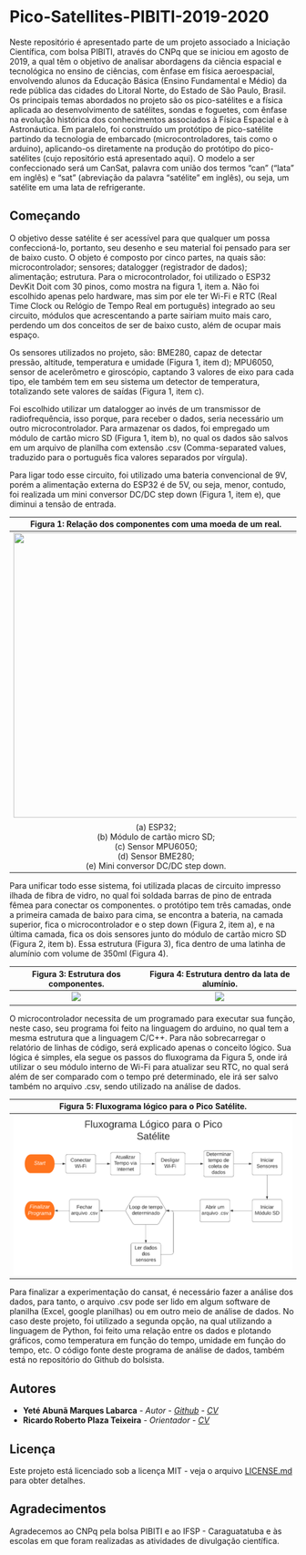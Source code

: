 # Pico-Satellites-PIBITI-2019-2020
Neste repositório é apresentado parte de um projeto associado a Iniciação Científica, com bolsa PIBITI, através do CNPq que se iniciou em agosto de 2019, a qual têm o objetivo de analisar abordagens da ciência espacial e tecnológica no ensino de ciências, com ênfase em física aeroespacial, envolvendo alunos da Educação Básica (Ensino Fundamental e Médio) da rede pública das cidades do Litoral Norte, do Estado de São Paulo, Brasil. Os  principais temas abordados no projeto são os pico-satélites e a física aplicada ao  desenvolvimento de satélites, sondas e foguetes, com ênfase na evolução histórica dos conhecimentos associados à Física Espacial e à Astronáutica. Em paralelo, foi construído um protótipo de pico-satélite partindo da tecnologia de embarcado (microcontroladores, tais como o arduino), aplicando-os diretamente na produção do protótipo do pico-satélites (cujo repositório está apresentado aqui). O modelo a ser confeccionado será um CanSat, palavra com união dos termos “can” (“lata” em inglês) e “sat” (abreviação da palavra “satélite” em inglês), ou seja, um satélite em uma lata de refrigerante.

## Começando

O objetivo desse satélite é ser acessível para que qualquer um possa confeccioná-lo, portanto, seu desenho e seu material foi pensado para ser de baixo custo. O objeto é composto por cinco partes, na quais são: microcontrolador; sensores; datalogger (registrador de dados); alimentação; estrutura.
Para o microcontrolador, foi utilizado o ESP32 DevKit Doit com 30 pinos, como mostra na figura 1, item a. Não foi escolhido apenas pelo hardware, mas sim por ele ter Wi-Fi e RTC (Real Time Clock ou Relógio de Tempo Real em português) integrado ao seu circuito, módulos que acrescentando a parte sairiam muito mais caro, perdendo um dos conceitos de ser de baixo custo, além de ocupar mais espaço.
   
   Os sensores utilizados no projeto, são: BME280, capaz de detectar pressão, altitude, temperatura e umidade (Figura 1, item d); MPU6050, sensor de acelerômetro e giroscópio, captando 3 valores de eixo para cada tipo, ele também tem em seu sistema um detector de temperatura, totalizando sete valores de saídas (Figura 1, item c).
   
   Foi escolhido utilizar um datalogger ao invés de um transmissor de radiofrequência, isso porque, para receber o dados, seria necessário um outro microcontrolador. Para armazenar os dados, foi empregado um módulo de cartão micro SD (Figura 1, item b), no qual os dados são salvos em um arquivo de planilha com extensão .csv (Comma-separated values, traduzido para o português fica valores separados por vírgula).
   
   Para ligar todo esse circuito, foi utilizado uma bateria convencional de 9V, porém a alimentação externa do ESP32 é de 5V, ou seja, menor, contudo, foi realizada um mini conversor DC/DC step down (Figura 1, item e), que diminui a tensão de entrada.


| Figura 1: Relação dos componentes com uma moeda de um real. | Figura 2: Camadas do Circuito. |
|:---:|:---:|
| <img src="PicoSat/img/PicoSat/Componente_Escala_moeda.png"  width="500" height="500"/> | <img src="PicoSat/img/PicoSat/Componentes na placa.png"  width="500" height="500"/> |
| (a) ESP32;<br> (b) Módulo de cartão micro SD;<br> (c) Sensor MPU6050;<br> (d) Sensor BME280;<br> (e) Mini conversor DC/DC step down.| (a) camada para conectar o ESP32;<br> (a.2) placa com o ESP32 conectado;<br> (b) Circuito para os sensores e módulo de cartão micro SD;<br> (b.2) Placa com os componentes.|

Para unificar todo esse sistema, foi utilizada placas de circuito impresso ilhada de fibra de vidro, no qual foi soldada barras de pino de entrada fêmea para conectar os componentes. o protótipo tem três camadas, onde a primeira camada de baixo para cima, se encontra a bateria, na camada superior, fica o microcontrolador e o step down (Figura 2, item a), e na última camada, fica os dois sensores junto do módulo de cartão micro SD (Figura 2, item b). Essa estrutura (Figura 3), fica dentro de uma latinha de alumínio com volume de 350ml (Figura 4).


| Figura 3: Estrutura dos componentes. | Figura 4: Estrutura dentro da lata de alumínio. |
|:---:|:---:|
| <img src="PicoSat/img/PicoSat/estrutura com componentes.jpg"  width="500" /> | <img src="PicoSat/img/PicoSat/Lata Como picosat.png"  width="500" /> |


O microcontrolador necessita de um programado para executar sua função, neste caso, seu programa foi feito na linguagem do arduino, no qual tem a mesma estrutura que a linguagem C/C++. Para não sobrecarregar o relatório de linhas de código, será explicado apenas o conceito lógico. Sua lógica é simples, ela segue os passos do fluxograma da Figura 5, onde irá utilizar o seu módulo interno de Wi-Fi para atualizar seu RTC, no qual será além de ser comparado com o tempo pré determinado, ele irá ser salvo também no arquivo .csv, sendo utilizado na análise de dados.


| Figura 5: Fluxograma lógico para o Pico Satélite. |
|:---:|
| <img src="PicoSat/img/PicoSat/Fluxograma.png"  width="700"/> |

Para finalizar a experimentação do cansat, é necessário fazer a análise dos dados, para tanto, o arquivo .csv pode ser lido em algum software de planilha (Excel, google planilhas) ou em outro meio de análise de dados. No caso deste projeto, foi utilizado a segunda opção, na qual utilizando a linguagem de Python, foi feito uma relação entre os dados e plotando gráficos, como temperatura em função do tempo, umidade em função do tempo, etc. O código fonte deste programa de análise de dados, também está no repositório do Github do bolsista.

## Autores

* **Yeté Abunã Marques Labarca** - *Autor* - [*Github*](https://github.com/SaruMan64) - [*CV*](http://lattes.cnpq.br/4293840717688049)
* **Ricardo Roberto Plaza Teixeira** - *Orientador* - [*CV*](http://lattes.cnpq.br/3547496765385198)


## Licença

Este projeto está licenciado sob a licença MIT - veja o arquivo [LICENSE.md](LICENSE) para obter detalhes.

## Agradecimentos

Agradecemos ao CNPq pela bolsa PIBITI e ao IFSP - Caraguatatuba e às escolas em que foram realizadas as atividades de divulgação científica.


